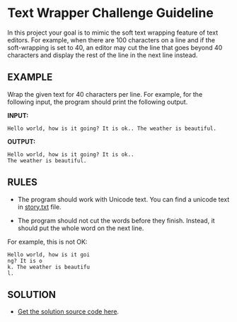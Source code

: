 # Text Wrapper Challenge Guideline

In this project your goal is to mimic the soft text wrapping feature of text editors. For example, when there are 100 characters on a line and if the soft-wrapping is set to 40, an editor may cut the line that goes beyond 40 characters and display the rest of the line in the next line instead.

## EXAMPLE

Wrap the given text for 40 characters per line. For example, for the following input, the program should print the following output.

**INPUT:**

    Hello world, how is it going? It is ok.. The weather is beautiful.

**OUTPUT:**

    Hello world, how is it going? It is ok..
    The weather is beautiful.

## RULES

* The program should work with Unicode text. You can find a unicode text in [story.txt](story.txt) file.

* The program should not cut the words before they finish. Instead, it should put the whole word on the next line. 

For example, this is not OK:
 
    Hello world, how is it goi
    ng? It is o
    k. The weather is beautifu
    l.

## SOLUTION

* [Get the solution source code here](main.go).